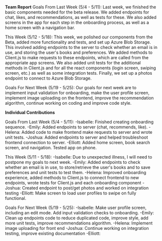 **Team Report**
Goals From Last Week (5/4 - 5/11): Last week, we finished the basic components needed for the beta release. We added endpoints for chat, likes, and recommendations, as well as tests for these. We also added screens in the app for each step in the onboarding process, as well as a home screen with a navigation bar.

This Week (5/12 - 5/18): This week, we polished our components from the Beta, added more functionality and tests, and set up Azure Blob Storage. This involved adding endpoints to the server to check whether an email is in use, and storing the user's books and preferences. We  added methods to Client.js to make requests to these endpoints, which are called from the appropriate app screens. We also added unit tests for the additional methods in Client.js and for all the react components (login screen, swiping screen, etc.) as well as some integration tests. Finally, we set up a photos endpoint to connect to Azure Blob Storage.

Goals For Next Week (5/19 - 5/25): Our goals for next week are to implement input validation for onboarding, make the user profile screen, implement image uploading on the frontend, improve the recommendation algorithm, continue working on coding and improve code style.

**Individual Contributions**

Goals From Last Week (5/4 - 5/11):
-Isabelle: Finished creating onboarding sequence.
-Emily: Added endpoints to server (chat, recommends, like).
-Helena: Added code to make frontend make requests to server and wrote unit tests.
-Joshua: Added endpoints to server and helped troubleshoot frontend connection to server.
-Elliott: Added home screen, book search screen, and navigation. Tested app on phone.

This Week (5/11 - 5/18):
-Isabelle: Due to unexpected illness, I will need to postpone my goals to next week.
-Emily: Added endpoints to check whether an email is in use, to store/retrieve the user's books and to save preferences and unit tests to test them.
-Helena: Improved onboarding experience, added methods to Client.js to connect frontend to new endpoints, wrote tests for Client.js and each onboarding component
-Joshua: Created endpoint to post/get photos and worked on integration testing
-Elliott: Make screen to load user profiles to swipe on fully functional.

Goals For Next Week (5/19 - 5/25):
-Isabelle: Make user profile screen, including an edit mode. Add input validation checks to onboarding.
-Emily: Clean up endpoints code to reduce duplicated code, improve style, add more unit tests, improve recommendations algorithm.
-Helena: Implement image uploading for front end
-Joshua: Continue working on integration testing, improve existing documentation
-Elliott: 
